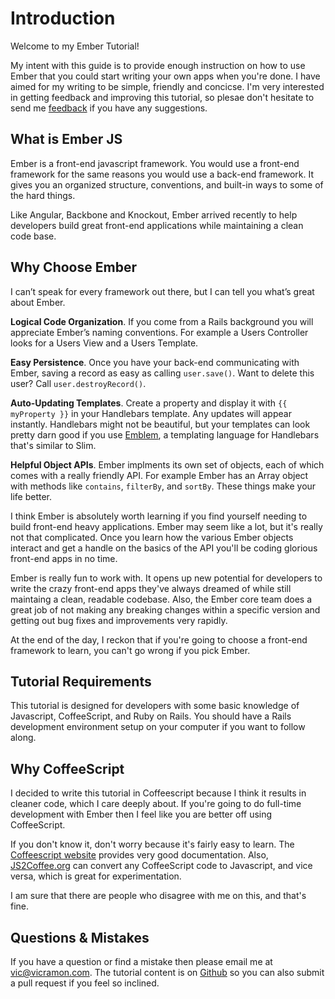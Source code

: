 # Introduction

Welcome to my Ember Tutorial!

My intent with this guide is to provide enough instruction on how to use Ember that you could start writing your own apps when you're done. I have aimed for my writing to be simple, friendly and concicse. I'm very interested in getting feedback and improving this tutorial, so plesae don't hesitate to send me [feedback](mailto:vic@viramon.com) if you have any suggestions.

## What is Ember JS

Ember is a front-end javascript framework. You would use a front-end framework for the same reasons you
would use a back-end framework. It gives you an organized
structure, conventions, and built-in ways to some of the hard things.

Like Angular, Backbone and Knockout, Ember arrived recently to help
developers build great front-end applications while maintaining a clean code base.

## Why Choose Ember

I can’t speak for every framework out there, but I can tell you what’s great about Ember.

**Logical Code Organization**. If you come from a Rails background you will appreciate
Ember’s naming conventions. For example a Users Controller looks for a Users View and a
Users Template.

**Easy Persistence**. Once you have your back-end communicating with Ember, saving a
record as easy as calling `user.save()`. Want to delete this user?  Call
`user.destroyRecord()`.

**Auto-Updating Templates**. Create a property and display it with `{{ myProperty }}` in your Handlebars template. Any updates will appear instantly. Handlebars might not be beautiful, but your templates can look pretty darn good if you use [Emblem](http://emblemjs.com), a templating language for Handlebars that's similar to Slim.

**Helpful Object APIs**. Ember implments its own set of objects, each of which comes with
a really friendly API. For example Ember has an Array object with methods like `contains`,
`filterBy`, and `sortBy`. These things make your life better.

I think Ember is absolutely worth learning if you find yourself needing to build front-end heavy applications. Ember may seem like a lot, but it's really not that complicated. Once you learn how the various Ember objects interact and get a handle on the basics of the API you'll be coding glorious front-end apps in no time.

Ember is really fun to work with. It opens up new potential for developers to write the crazy front-end apps they've always dreamed of while still maintaing a clean, readable codebase. Also, the Ember core team does a great job of not making any breaking changes within a specific version and getting out bug fixes and improvements very rapidly.

At the end of the day, I reckon that if you're going to choose a front-end framework to learn, you can't go wrong if you pick Ember.

## Tutorial Requirements

This tutorial is designed for developers with some basic knowledge of Javascript, CoffeeScript, and Ruby
on Rails. You should have a Rails development environment setup on your computer if you want to follow along.

## Why CoffeeScript

I decided to write this tutorial in Coffeescript because I think it results in cleaner code, which I care deeply about. If you're going to do full-time development with Ember then I feel like you are better off using CoffeeScript.

If you don't know it, don't worry because it's fairly easy to learn. The [Coffeescript website](http://coffeescript.org/) provides very good documentation. Also, [JS2Coffee.org](http://js2coffee.org/) can convert any CoffeeScript code to Javascript, and vice versa, which is great for experimentation.

I am sure that there are people who disagree with me on this, and that's fine.

## Questions & Mistakes

If you have a question or find a mistake then please email me at
vic@vicramon.com. The tutorial content is on [Github](http://www.github.com/vicramon/ember-tutorial-app) so you can also submit a pull request if you feel so inclined.
